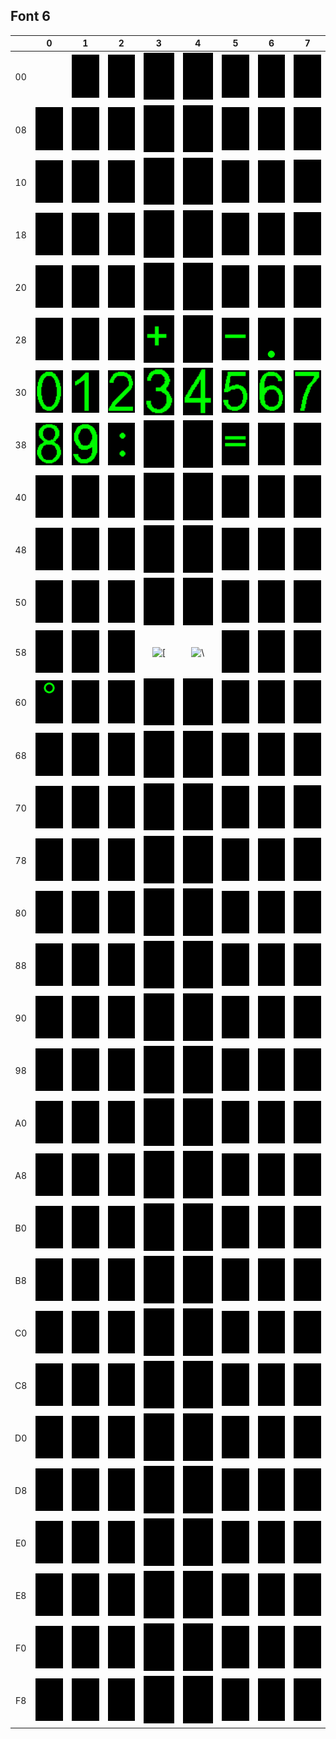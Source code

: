 ## Font 6

&nbsp; |  0  |  1  |  2  |  3  |  4  |  5  |  6  |  7  
:-:    | :-: | :-: | :-: | :-: | :-: | :-: | :-: | :-: 
00 | &nbsp; | ![&nbsp;](font6/01.png) | ![&nbsp;](font6/02.png) | ![&nbsp;](font6/03.png) | ![&nbsp;](font6/04.png) | ![&nbsp;](font6/05.png) | ![&nbsp;](font6/06.png) | ![&nbsp;](font6/07.png)
08 | ![&nbsp;](font6/08.png) | ![&nbsp;](font6/09.png) | ![&nbsp;](font6/0A.png) | ![&nbsp;](font6/0B.png) | ![&nbsp;](font6/0C.png) | ![&nbsp;](font6/0D.png) | ![&nbsp;](font6/0E.png) | ![&nbsp;](font6/0F.png)
10 | ![&nbsp;](font6/10.png) | ![&nbsp;](font6/11.png) | ![&nbsp;](font6/12.png) | ![&nbsp;](font6/13.png) | ![&nbsp;](font6/14.png) | ![&nbsp;](font6/15.png) | ![&nbsp;](font6/16.png) | ![&nbsp;](font6/17.png)
18 | ![&nbsp;](font6/18.png) | ![&nbsp;](font6/19.png) | ![&nbsp;](font6/1A.png) | ![&nbsp;](font6/1B.png) | ![&nbsp;](font6/1C.png) | ![&nbsp;](font6/1D.png) | ![&nbsp;](font6/1E.png) | ![&nbsp;](font6/1F.png)
20 | ![ ](font6/20.png) | ![!](font6/21.png) | !["](font6/22.png) | ![#](font6/23.png) | ![$](font6/24.png) | ![%](font6/25.png) | ![&](font6/26.png) | !['](font6/27.png)
28 | ![(](font6/28.png) | ![)](font6/29.png) | ![*](font6/2A.png) | ![+](font6/2B.png) | ![,](font6/2C.png) | ![-](font6/2D.png) | ![.](font6/2E.png) | ![/](font6/2F.png)
30 | ![0](font6/30.png) | ![1](font6/31.png) | ![2](font6/32.png) | ![3](font6/33.png) | ![4](font6/34.png) | ![5](font6/35.png) | ![6](font6/36.png) | ![7](font6/37.png)
38 | ![8](font6/38.png) | ![9](font6/39.png) | ![:](font6/3A.png) | ![;](font6/3B.png) | ![<](font6/3C.png) | ![=](font6/3D.png) | ![>](font6/3E.png) | ![?](font6/3F.png)
40 | ![@](font6/40.png) | ![A](font6/41.png) | ![B](font6/42.png) | ![C](font6/43.png) | ![D](font6/44.png) | ![E](font6/45.png) | ![F](font6/46.png) | ![G](font6/47.png)
48 | ![H](font6/48.png) | ![I](font6/49.png) | ![J](font6/4A.png) | ![K](font6/4B.png) | ![L](font6/4C.png) | ![M](font6/4D.png) | ![N](font6/4E.png) | ![O](font6/4F.png)
50 | ![P](font6/50.png) | ![Q](font6/51.png) | ![R](font6/52.png) | ![S](font6/53.png) | ![T](font6/54.png) | ![U](font6/55.png) | ![V](font6/56.png) | ![W](font6/57.png)
58 | ![X](font6/58.png) | ![Y](font6/59.png) | ![Z](font6/5A.png) | ![\[](font6/5B.png) | ![\\](font6/5C.png) | ![\]](font6/5D.png) | ![^](font6/5E.png) | ![_](font6/5F.png)
60 | ![°](font6/60.png) | ![a](font6/61.png) | ![b](font6/62.png) | ![c](font6/63.png) | ![d](font6/64.png) | ![e](font6/65.png) | ![f](font6/66.png) | ![g](font6/67.png)
68 | ![h](font6/68.png) | ![i](font6/69.png) | ![j](font6/6A.png) | ![k](font6/6B.png) | ![l](font6/6C.png) | ![m](font6/6D.png) | ![n](font6/6E.png) | ![o](font6/6F.png)
70 | ![p](font6/70.png) | ![q](font6/71.png) | ![r](font6/72.png) | ![s](font6/73.png) | ![t](font6/74.png) | ![u](font6/75.png) | ![v](font6/76.png) | ![w](font6/77.png)
78 | ![x](font6/78.png) | ![y](font6/79.png) | ![z](font6/7A.png) | ![{](font6/7B.png) | ![\|](font6/7C.png) | ![}](font6/7D.png) | ![~](font6/7E.png) | ![&nbsp;](font6/7F.png)
80 | ![&nbsp;](font6/80.png) | ![&nbsp;](font6/81.png) | ![&nbsp;](font6/82.png) | ![&nbsp;](font6/83.png) | ![&nbsp;](font6/84.png) | ![&nbsp;](font6/85.png) | ![&nbsp;](font6/86.png) | ![&nbsp;](font6/87.png)
88 | ![&nbsp;](font6/88.png) | ![&nbsp;](font6/89.png) | ![&nbsp;](font6/8A.png) | ![&nbsp;](font6/8B.png) | ![&nbsp;](font6/8C.png) | ![&nbsp;](font6/8D.png) | ![&nbsp;](font6/8E.png) | ![&nbsp;](font6/8F.png)
90 | ![&nbsp;](font6/90.png) | ![&nbsp;](font6/91.png) | ![&nbsp;](font6/92.png) | ![&nbsp;](font6/93.png) | ![&nbsp;](font6/94.png) | ![&nbsp;](font6/95.png) | ![&nbsp;](font6/96.png) | ![&nbsp;](font6/97.png)
98 | ![&nbsp;](font6/98.png) | ![&nbsp;](font6/99.png) | ![&nbsp;](font6/9A.png) | ![&nbsp;](font6/9B.png) | ![&nbsp;](font6/9C.png) | ![&nbsp;](font6/9D.png) | ![&nbsp;](font6/9E.png) | ![&nbsp;](font6/9F.png)
A0 | ![&nbsp;](font6/A0.png) | ![&nbsp;](font6/A1.png) | ![&nbsp;](font6/A2.png) | ![&nbsp;](font6/A3.png) | ![&nbsp;](font6/A4.png) | ![&nbsp;](font6/A5.png) | ![&nbsp;](font6/A6.png) | ![&nbsp;](font6/A7.png)
A8 | ![&nbsp;](font6/A8.png) | ![&nbsp;](font6/A9.png) | ![&nbsp;](font6/AA.png) | ![&nbsp;](font6/AB.png) | ![&nbsp;](font6/AC.png) | ![&nbsp;](font6/AD.png) | ![&nbsp;](font6/AE.png) | ![&nbsp;](font6/AF.png)
B0 | ![&nbsp;](font6/B0.png) | ![&nbsp;](font6/B1.png) | ![&nbsp;](font6/B2.png) | ![&nbsp;](font6/B3.png) | ![&nbsp;](font6/B4.png) | ![&nbsp;](font6/B5.png) | ![&nbsp;](font6/B6.png) | ![&nbsp;](font6/B7.png)
B8 | ![&nbsp;](font6/B8.png) | ![&nbsp;](font6/B9.png) | ![&nbsp;](font6/BA.png) | ![&nbsp;](font6/BB.png) | ![&nbsp;](font6/BC.png) | ![&nbsp;](font6/BD.png) | ![&nbsp;](font6/BE.png) | ![&nbsp;](font6/BF.png)
C0 | ![&nbsp;](font6/C0.png) | ![&nbsp;](font6/C1.png) | ![&nbsp;](font6/C2.png) | ![&nbsp;](font6/C3.png) | ![&nbsp;](font6/C4.png) | ![&nbsp;](font6/C5.png) | ![&nbsp;](font6/C6.png) | ![&nbsp;](font6/C7.png)
C8 | ![&nbsp;](font6/C8.png) | ![&nbsp;](font6/C9.png) | ![&nbsp;](font6/CA.png) | ![&nbsp;](font6/CB.png) | ![&nbsp;](font6/CC.png) | ![&nbsp;](font6/CD.png) | ![&nbsp;](font6/CE.png) | ![&nbsp;](font6/CF.png)
D0 | ![&nbsp;](font6/D0.png) | ![&nbsp;](font6/D1.png) | ![&nbsp;](font6/D2.png) | ![&nbsp;](font6/D3.png) | ![&nbsp;](font6/D4.png) | ![&nbsp;](font6/D5.png) | ![&nbsp;](font6/D6.png) | ![&nbsp;](font6/D7.png)
D8 | ![&nbsp;](font6/D8.png) | ![&nbsp;](font6/D9.png) | ![&nbsp;](font6/DA.png) | ![&nbsp;](font6/DB.png) | ![&nbsp;](font6/DC.png) | ![&nbsp;](font6/DD.png) | ![&nbsp;](font6/DE.png) | ![&nbsp;](font6/DF.png)
E0 | ![&nbsp;](font6/E0.png) | ![&nbsp;](font6/E1.png) | ![&nbsp;](font6/E2.png) | ![&nbsp;](font6/E3.png) | ![&nbsp;](font6/E4.png) | ![&nbsp;](font6/E5.png) | ![&nbsp;](font6/E6.png) | ![&nbsp;](font6/E7.png)
E8 | ![&nbsp;](font6/E8.png) | ![&nbsp;](font6/E9.png) | ![&nbsp;](font6/EA.png) | ![&nbsp;](font6/EB.png) | ![&nbsp;](font6/EC.png) | ![&nbsp;](font6/ED.png) | ![&nbsp;](font6/EE.png) | ![&nbsp;](font6/EF.png)
F0 | ![&nbsp;](font6/F0.png) | ![&nbsp;](font6/F1.png) | ![&nbsp;](font6/F2.png) | ![&nbsp;](font6/F3.png) | ![&nbsp;](font6/F4.png) | ![&nbsp;](font6/F5.png) | ![&nbsp;](font6/F6.png) | ![&nbsp;](font6/F7.png)
F8 | ![&nbsp;](font6/F8.png) | ![&nbsp;](font6/F9.png) | ![&nbsp;](font6/FA.png) | ![&nbsp;](font6/FB.png) | ![&nbsp;](font6/FC.png) | ![&nbsp;](font6/FD.png) | ![&nbsp;](font6/FE.png) | ![&nbsp;](font6/FF.png)